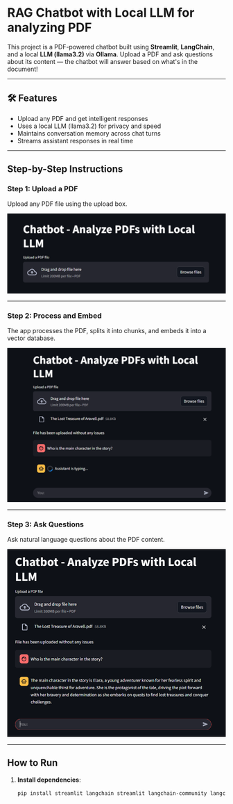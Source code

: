 #  RAG Chatbot with Local LLM for analyzing PDF

This project is a PDF-powered chatbot built using **Streamlit**, **LangChain**, and a local **LLM (llama3.2)** via **Ollama**. Upload a PDF and ask questions about its content — the chatbot will answer based on what's in the document!

---

## 🛠 Features

- Upload any PDF and get intelligent responses
- Uses a local LLM (llama3.2) for privacy and speed
- Maintains conversation memory across chat turns
- Streams assistant responses in real time

---

##  Step-by-Step Instructions

###  Step 1: Upload a PDF

Upload any PDF file using the upload box.

![Step 1](ragstep1.png)

---

###  Step 2: Process and Embed

The app processes the PDF, splits it into chunks, and embeds it into a vector database.

![Step 2](ragstep2.png)

---

###  Step 3: Ask Questions

Ask natural language questions about the PDF content.

![Step 3](ragstep3.png)

---

##  How to Run

1. **Install dependencies**:

   ```bash
   pip install streamlit langchain streamlit langchain-community langchain-ollama chromadb transformers
